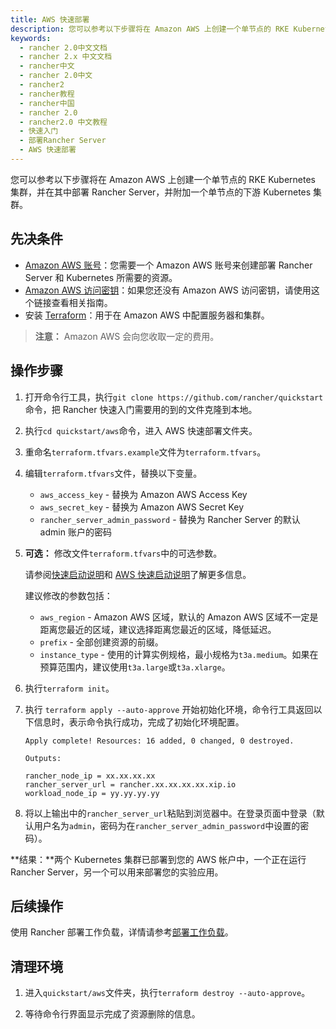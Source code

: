 ```yaml
---
title: AWS 快速部署
description: 您可以参考以下步骤将在 Amazon AWS 上创建一个单节点的 RKE Kubernetes 集群，并在其中部署 Rancher Server，并附加一个单节点的下游 Kubernetes 集群。
keywords:
  - rancher 2.0中文文档
  - rancher 2.x 中文文档
  - rancher中文
  - rancher 2.0中文
  - rancher2
  - rancher教程
  - rancher中国
  - rancher 2.0
  - rancher2.0 中文教程
  - 快速入门
  - 部署Rancher Server
  - AWS 快速部署
---
```


您可以参考以下步骤将在 Amazon AWS 上创建一个单节点的 RKE Kubernetes 集群，并在其中部署 Rancher Server，并附加一个单节点的下游 Kubernetes 集群。

## 先决条件

- [Amazon AWS 账号](https://aws.amazon.com/account/)：您需要一个 Amazon AWS 账号来创建部署 Rancher Server 和 Kubernetes 所需要的资源。
- [Amazon AWS 访问密钥](https://docs.aws.amazon.com/general/latest/gr/managing-aws-access-keys.html)：如果您还没有 Amazon AWS 访问密钥，请使用这个链接查看相关指南。
- 安装 [Terraform](https://www.terraform.io/downloads.html)：用于在 Amazon AWS 中配置服务器和集群。

> **注意：**
> Amazon AWS 会向您收取一定的费用。

## 操作步骤

1. 打开命令行工具，执行`git clone https://github.com/rancher/quickstart`命令，把 Rancher 快速入门需要用的到的文件克隆到本地。

1. 执行`cd quickstart/aws`命令，进入 AWS 快速部署文件夹。

1. 重命名`terraform.tfvars.example`文件为`terraform.tfvars`。

1. 编辑`terraform.tfvars`文件，替换以下变量。

   - `aws_access_key` - 替换为 Amazon AWS Access Key
   - `aws_secret_key` - 替换为 Amazon AWS Secret Key
   - `rancher_server_admin_password` - 替换为 Rancher Server 的默认 admin 账户的密码

1. **可选：** 修改文件`terraform.tfvars`中的可选参数。

   请参阅[快速启动说明](https://github.com/rancher/quickstart)和 [AWS 快速启动说明](https://github.com/rancher/quickstart/tree/master/aws)了解更多信息。

   建议修改的参数包括：

   - `aws_region` - Amazon AWS 区域，默认的 Amazon AWS 区域不一定是距离您最近的区域，建议选择距离您最近的区域，降低延迟。
   - `prefix` - 全部创建资源的前缀。
   - `instance_type` - 使用的计算实例规格，最小规格为`t3a.medium`。如果在预算范围内，建议使用`t3a.large`或`t3a.xlarge`。

1. 执行`terraform init`。

1. 执行 `terraform apply --auto-approve` 开始初始化环境，命令行工具返回以下信息时，表示命令执行成功，完成了初始化环境配置。

   ```
   Apply complete! Resources: 16 added, 0 changed, 0 destroyed.

   Outputs:

   rancher_node_ip = xx.xx.xx.xx
   rancher_server_url = rancher.xx.xx.xx.xx.xip.io
   workload_node_ip = yy.yy.yy.yy
   ```

1. 将以上输出中的`rancher_server_url`粘贴到浏览器中。在登录页面中登录（默认用户名为`admin`，密码为在`rancher_server_admin_password`中设置的密码）。

**结果：**两个 Kubernetes 集群已部署到您的 AWS 帐户中，一个正在运行 Rancher Server，另一个可以用来部署您的实验应用。

## 后续操作

使用 Rancher 部署工作负载，详情请参考[部署工作负载](/docs/rancher2/quick-start-guide/workload/_index)。

## 清理环境

1. 进入`quickstart/aws`文件夹，执行`terraform destroy --auto-approve`。

1. 等待命令行界面显示完成了资源删除的信息。
